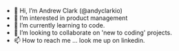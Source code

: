 - 👋 Hi, I’m Andrew Clark (@andyclarkio) 
- 👀 I’m interested in product management
- 🌱 I’m currently learning to code. 
- 💞️ I’m looking to collaborate on 'new to coding' projects. 
- 📫 How to reach me ... look me up on linkedin. 

<!---
andyclarkio/andyclarkio is a ✨ special ✨ repository because its `README.md` (this file) appears on your GitHub profile.
You can click the Preview link to take a look at your changes.
--->
